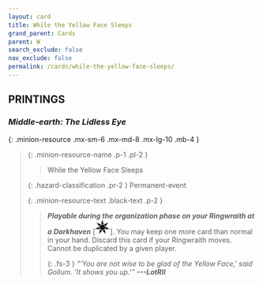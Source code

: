 ```yaml
---
layout: card
title: While the Yellow Face Sleeps
grand_parent: Cards
parent: W
search_exclude: false
nav_exclude: false
permalink: /cards/while-the-yellow-face-sleeps/
---
```


## PRINTINGS


### _Middle-earth: The Lidless Eye_

{: .minion-resource .mx-sm-6 .mx-md-8 .mx-lg-10 .mb-4 }
> {: .minion-resource-name .p-1 .pl-2 }
> > <div class="hazard-mp"></div>
> > <div class="card-name">While the Yellow Face Sleeps</div>
>
> {: .hazard-classification .pr-2 }
> Permanent-event
>
> {: .minion-resource-text .black-text .p-2 }
> > ***Playable during the organization phase on your Ringwraith at a Darkhaven*** <nobr>[<img src="/assets/images/dark-haven.svg">]</nobr>. You may keep one more card than normal in your hand. Discard this card if your Ringwraith moves. Cannot be duplicated by a given player.   
> > 
> > {: .fs-3 } 
> > _“‘You are not wise to be glad of the Yellow Face,' said Gollum. 'It shows you up.’”_ ***---&#65279;LotRII*** 
> 
